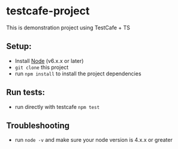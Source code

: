 # testcafe-project
This is demonstration project using TestCafe + TS

## Setup:
* Install [Node](http://nodejs.org) (v6.x.x or later)
* `git clone` this project
* run `npm install` to install the project dependencies

## Run tests:
* run directly with testcafe `npm test`

## Troubleshooting
* run `node -v` and make sure your node version is 4.x.x or greater
